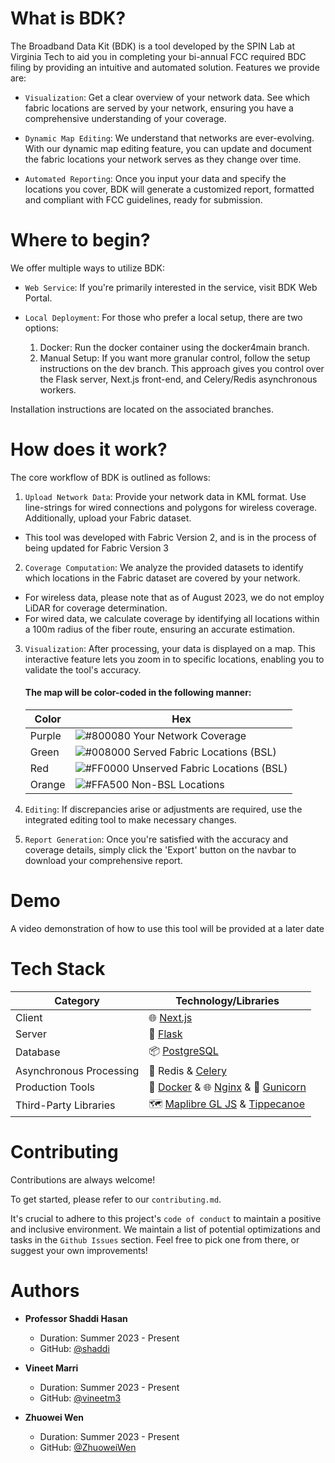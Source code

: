 # What is BDK?
The Broadband Data Kit (BDK) is a tool developed by the SPIN Lab at Virginia Tech to aid you in completing your bi-annual FCC required BDC filing by providing an intuitive and automated solution. Features we provide are: 
* `Visualization`: Get a clear overview of your network data. See which fabric locations are served by your network, ensuring you have a comprehensive understanding of your coverage.

* `Dynamic Map Editing`: We understand that networks are ever-evolving. With our dynamic map editing feature, you can update and document the fabric locations your network serves as they change over time.

* `Automated Reporting`: Once you input your data and specify the locations you cover, BDK will generate a customized report, formatted and compliant with FCC guidelines, ready for submission.

# Where to begin? 
We offer multiple ways to utilize BDK:

* `Web Service`: If you're primarily interested in the service, visit BDK Web Portal.

* `Local Deployment`: For those who prefer a local setup, there are two options:

   1) Docker: Run the docker container using the docker4main branch.
   2) Manual Setup: If you want more granular control, follow the setup instructions on the dev branch. This approach gives you control over the Flask server, Next.js front-end, and Celery/Redis asynchronous workers.

Installation instructions are located on the associated branches. 


# How does it work? 

The core workflow of BDK is outlined as follows:

1) `Upload Network Data`: Provide your network data in KML format. Use line-strings for wired connections and polygons for wireless coverage. Additionally, upload your Fabric dataset.
* This tool was developed with Fabric Version 2, and is in the process of being updated for Fabric Version 3

2) `Coverage Computation`: We analyze the provided datasets to identify which locations in the Fabric dataset are covered by your network.

* For wireless data, please note that as of August 2023, we do not employ LiDAR for coverage determination.
* For wired data, we calculate coverage by identifying all locations within a 100m radius of the fiber route, ensuring an accurate estimation.
3) `Visualization`: After processing, your data is displayed on a map. This interactive feature lets you zoom in to specific locations, enabling you to validate the tool's accuracy.

   #### The map will be color-coded in the following manner:
   
   | Color             | Hex                                                                |
   | ----------------- | ------------------------------------------------------------------ |
   | Purple | ![#800080](https://via.placeholder.com/10/800080?text=+) Your Network Coverage |
   | Green | ![#008000](https://via.placeholder.com/10/008000?text=+) Served Fabric Locations (BSL)|
   | Red | ![#FF0000](https://via.placeholder.com/10/FF0000?text=+) Unserved Fabric Locations (BSL)|
   | Orange| ![#FFA500](https://via.placeholder.com/10/FFA500?text=+) Non-BSL Locations |


4) `Editing`: If discrepancies arise or adjustments are required, use the integrated editing tool to make necessary changes.

5) `Report Generation`: Once you're satisfied with the accuracy and coverage details, simply click the 'Export' button on the navbar to download your comprehensive report.
# Demo

A video demonstration of how to use this tool will be provided at a later date 
# Tech Stack

| Category                   | Technology/Libraries                                 |
|----------------------------|------------------------------------------------------|
| Client                 | 🌐 [Next.js](https://nextjs.org/)                |
| Server                 | 🚀 [Flask](https://flask.palletsprojects.com/)   |
| Database               | 📦 [PostgreSQL](https://www.postgresql.org/)     |
| Asynchronous Processing| 🔄 Redis & [Celery](https://docs.celeryproject.org/en/stable/) |
| Production Tools       | 🐳 [Docker](https://www.docker.com/) & 🌐 [Nginx](https://www.nginx.com/) &  🦄 [Gunicorn](https://gunicorn.org/) |
| Third-Party Libraries  | 🗺️ [Maplibre GL JS](https://github.com/maplibre/maplibre-gl-js) & [Tippecanoe](https://github.com/mapbox/tippecanoe) |

# Contributing

Contributions are always welcome!

To get started, please refer to our `contributing.md`.

It's crucial to adhere to this project's `code of conduct` to maintain a positive and inclusive environment. We maintain a list of potential optimizations and tasks in the `Github Issues` section. Feel free to pick one from there, or suggest your own improvements!

# Authors

- **Professor Shaddi Hasan** 
  - Duration: Summer 2023 - Present
  - GitHub: [@shaddi](https://github.com/shaddi)

- **Vineet Marri** 
  - Duration: Summer 2023 - Present
  - GitHub: [@vineetm3](https://github.com/vineetm3)

- **Zhuowei Wen** 
  - Duration: Summer 2023 - Present
  - GitHub: [@ZhuoweiWen](https://github.com/ZhuoweiWen)
